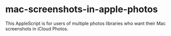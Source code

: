 # mac-screenshots-in-apple-photos
This AppleScript is for users of multiple photos libraries who want their Mac screenshots in iCloud Photos.
